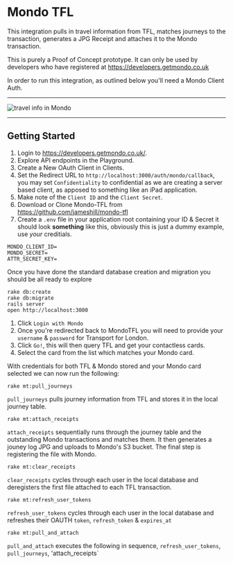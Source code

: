 # Mondo TFL

This integration pulls in travel information from TFL, matches journeys to the transaction, generates a JPG Receipt and attaches it to the Mondo transaction.

This is purely a Proof of Concept prototype. It can only be used by developers who have registered at https://developers.getmondo.co.uk

In order to run this integration, as outlined below you'll need a Mondo Client Auth.

---

![travel info in Mondo](https://cloud.githubusercontent.com/assets/395/15885854/bdc720d0-2d51-11e6-8124-b6516f5fc6e3.jpg)

---

## Getting Started

1. Login to https://developers.getmondo.co.uk/.
2. Explore API endpoints in the Playground.
3. Create a New OAuth Client in Clients.
4. Set the Redirect URL to `http://localhost:3000/auth/mondo/callback`, you may set `Confidentiality` to confidential as we are creating a server based client, as apposed to something like an iPad application.
5. Make note of the `Client ID` and the `Client Secret`.
6. Download or Clone Mondo-TFL from https://github.com/jameshill/mondo-tfl
7. Create a `.env` file in your application root containing your ID & Secret it should look **something** like this, obviously this is just a dummy example, use *your* creditials.

```
MONDO_CLIENT_ID=
MONDO_SECRET=
ATTR_SECRET_KEY=
```

Once you have done the standard database creation and migration you should be all ready to explore

```
rake db:create
rake db:migrate
rails server
open http://localhost:3000
```

1. Click `Login with Mondo`
2. Once you're redirected back to MondoTFL you will need to provide your `username` & `password` for Transport for London.
3. Click `Go!`, this will then query TFL and get your contactless cards.
4. Select the card from the list which matches your Mondo card.

With credentials for both TFL & Mondo stored and your Mondo card selected we can now run the following:

```
rake mt:pull_journeys
```

`pull_journeys` pulls journey information from TFL and stores it in the local journey table.

```
rake mt:attach_receipts
```

`attach_receipts` sequentially runs through the journey table and the outstanding Mondo transactions and matches them. It then generates a jouney log JPG and uploads to Mondo's S3 bucket. The final step is registering the file with Mondo.

```
rake mt:clear_receipts
```

`clear_receipts` cycles through each user in the local database and deregisters the first file attached to each TFL transaction.

```
rake mt:refresh_user_tokens
```

`refresh_user_tokens` cycles through each user in the local database and refreshes their OAUTH `token`, `refresh_token` & `expires_at`


```
rake mt:pull_and_attach
```
`pull_and_attach` executes the following in sequence, `refresh_user_tokens`, `pull_journeys`, 'attach_receipts`
